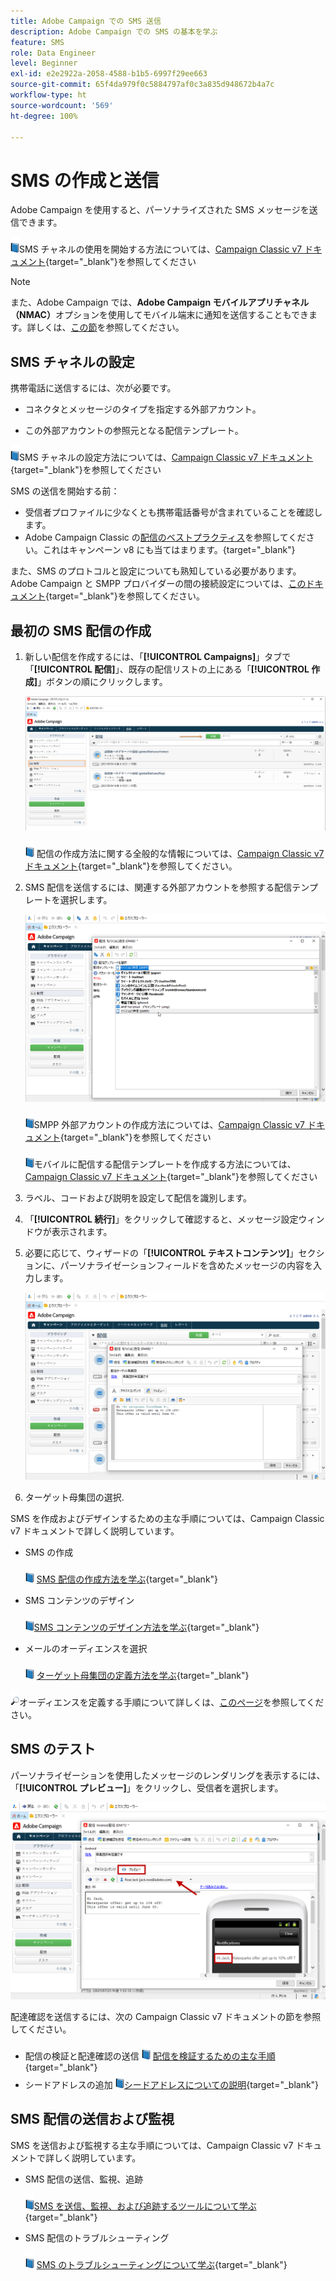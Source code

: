 ```yaml
---
title: Adobe Campaign での SMS 送信
description: Adobe Campaign での SMS の基本を学ぶ
feature: SMS
role: Data Engineer
level: Beginner
exl-id: e2e2922a-2058-4588-b1b5-6997f29ee663
source-git-commit: 65f4da979f0c5884797af0c3a835d948672b4a7c
workflow-type: ht
source-wordcount: '569'
ht-degree: 100%

---
```


# SMS の作成と送信

Adobe Campaign を使用すると、パーソナライズされた SMS メッセージを送信できます。

![](../assets/do-not-localize/book.png)SMS チャネルの使用を開始する方法については、[Campaign Classic v7 ドキュメント](https://experienceleague.adobe.com/docs/campaign-classic/using/sending-messages/sending-messages-on-mobiles/sms-channel.html?lang=ja){target="_blank"}を参照してください

>[!NOTE]
>
>また、Adobe Campaign では、**Adobe Campaign モバイルアプリチャネル（NMAC）**&#x200B;オプションを使用してモバイル端末に通知を送信することもできます。詳しくは、[この節](push.md)を参照してください。

## SMS チャネルの設定

携帯電話に送信するには、次が必要です。

* コネクタとメッセージのタイプを指定する外部アカウント。

* この外部アカウントの参照元となる配信テンプレート。

![](../assets/do-not-localize/book.png)SMS チャネルの設定方法については、[Campaign Classic v7 ドキュメント](https://experienceleague.adobe.com/docs/campaign-classic/using/sending-messages/sending-messages-on-mobiles/sms-set-up.html?lang=ja#sending-messages){target="_blank"}を参照してください

SMS の送信を開始する前：

* 受信者プロファイルに少なくとも携帯電話番号が含まれていることを確認します。
* Adobe Campaign Classic の[配信のベストプラクティス](https://experienceleague.adobe.com/docs/campaign-classic/using/sending-messages/key-steps-when-creating-a-delivery/delivery-bestpractices/delivery-best-practices.html?lang=ja#sending-messages)を参照してください。これはキャンペーン v8 にも当てはまります。{target="_blank"}

また、SMS のプロトコルと設定についても熟知している必要があります。Adobe Campaign と SMPP プロバイダーの間の接続設定については、[このドキュメント](https://experienceleague.adobe.com/docs/campaign-classic/using/sending-messages/sending-messages-on-mobiles/sms-protocol.html?lang=ja#sending-messages){target="_blank"}を参照してください。

## 最初の SMS 配信の作成

1. 新しい配信を作成するには、「**[!UICONTROL Campaigns]**」タブで「**[!UICONTROL 配信]**」、既存の配信リストの上にある「**[!UICONTROL 作成]**」ボタンの順にクリックします。

   ![](assets/delivery_step_1.png)

   ![](../assets/do-not-localize/book.png) 配信の作成方法に関する全般的な情報については、[Campaign Classic v7 ドキュメント](https://experienceleague.adobe.com/docs/campaign-classic/using/sending-messages/key-steps-when-creating-a-delivery/steps-about-delivery-creation-steps.html?lang=ja#sending-messages){target="_blank"}を参照してください。

1. SMS 配信を送信するには、関連する外部アカウントを参照する配信テンプレートを選択します。

   ![](assets/sms-template-list.png)

   ![](../assets/do-not-localize/book.png)SMPP 外部アカウントの作成方法については、[Campaign Classic v7 ドキュメント](https://experienceleague.adobe.com/docs/campaign-classic/using/sending-messages/sending-messages-on-mobiles/sms-set-up.html?lang=ja#creating-an-smpp-external-account){target="_blank"}を参照してください

   ![](../assets/do-not-localize/book.png)モバイルに配信する配信テンプレートを作成する方法については、[Campaign Classic v7 ドキュメント](https://experienceleague.adobe.com/docs/campaign-classic/using/sending-messages/sending-messages-on-mobiles/sms-set-up.html?lang=ja#changing-the-delivery-template){target="_blank"}を参照してください

1. ラベル、コードおよび説明を設定して配信を識別します。

1. 「**[!UICONTROL 続行]**」をクリックして確認すると、メッセージ設定ウィンドウが表示されます。

1. 必要に応じて、ウィザードの「**[!UICONTROL テキストコンテンツ]**」セクションに、パーソナライゼーションフィールドを含めたメッセージの内容を入力します。

   ![](assets/sms-content.png)

1. ターゲット母集団の選択.

SMS を作成およびデザインするための主な手順については、Campaign Classic v7 ドキュメントで詳しく説明しています。

* SMS の作成

   ![](../assets/do-not-localize/book.png) [SMS 配信の作成方法を学ぶ](https://experienceleague.adobe.com/docs/campaign-classic/using/sending-messages/sending-messages-on-mobiles/sms-create.html?lang=ja#sending-messages){target="_blank"}

* SMS コンテンツのデザイン

   ![](../assets/do-not-localize/book.png)[SMS コンテンツのデザイン方法を学ぶ](https://experienceleague.adobe.com/docs/campaign-classic/using/sending-messages/sending-messages-on-mobiles/sms-create.html?lang=ja#defining-the-sms-content){target="_blank"}

* メールのオーディエンスを選択

   ![](../assets/do-not-localize/book.png) [ターゲット母集団の定義方法を学ぶ](https://experienceleague.adobe.com/docs/campaign-classic/using/sending-messages/key-steps-when-creating-a-delivery/steps-defining-the-target-population.html?lang=ja){target="_blank"}

![](../assets/do-not-localize/glass.png)オーディエンスを定義する手順について詳しくは、[このページ](../start/audiences.md)を参照してください。

## SMS のテスト

パーソナライゼーションを使用したメッセージのレンダリングを表示するには、「**[!UICONTROL プレビュー]**」をクリックし、受信者を選択します。

![](assets/sms-preview.png)

配達確認を送信するには、次の Campaign Classic v7 ドキュメントの節を参照してください。

* 配信の検証と配達確認の送信
   ![](../assets/do-not-localize/book.png) [配信を検証するための主な手順](https://experienceleague.adobe.com/docs/campaign-classic/using/sending-messages/key-steps-when-creating-a-delivery/steps-validating-the-delivery.html?lang=ja){target="_blank"}
* シードアドレスの追加
   ![](../assets/do-not-localize/book.png)[シードアドレスについての説明](https://experienceleague.adobe.com/docs/campaign-classic/using/sending-messages/using-seed-addresses/about-seed-addresses.html?lang=ja){target="_blank"}

## SMS 配信の送信および監視

SMS を送信および監視する主な手順については、Campaign Classic v7 ドキュメントで詳しく説明しています。

* SMS 配信の送信、監視、追跡

   ![](../assets/do-not-localize/book.png)[SMS を送信、監視、および追跡するツールについて学ぶ](https://experienceleague.adobe.com/docs/campaign-classic/using/sending-messages/sending-messages-on-mobiles/sms-send.html?lang=ja#sending-messages){target="_blank"}

* SMS 配信のトラブルシューティング

   ![](../assets/do-not-localize/book.png) [SMS のトラブルシューティングについて学ぶ](https://experienceleague.adobe.com/docs/campaign-classic/using/sending-messages/sending-messages-on-mobiles/troubleshooting-sms.html?lang=ja#sending-messages){target="_blank"}

